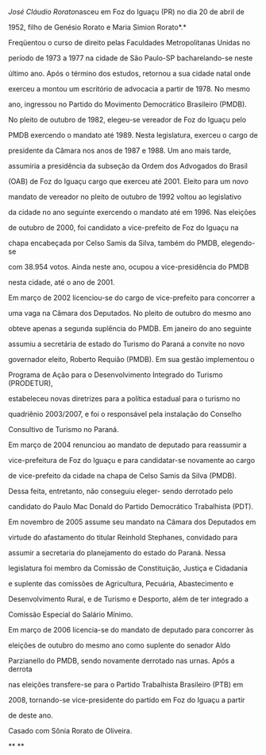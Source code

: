 

 



*José Cláudio Rorato*nasceu em Foz do Iguaçu (PR) no dia 20 de abril de

1952, filho de Genésio Rorato e Maria Simion Rorato*.*



Freqüentou o curso de direito pelas Faculdades Metropolitanas Unidas no

período de 1973 a 1977 na cidade de São Paulo-SP bacharelando-se neste

último ano. Após o término dos estudos, retornou a sua cidade natal onde

exerceu a montou um escritório de advocacia a partir de 1978. No mesmo

ano, ingressou no Partido do Movimento Democrático Brasileiro (PMDB).



No pleito de outubro de 1982, elegeu-se vereador de Foz do Iguaçu pelo

PMDB exercendo o mandato até 1989. Nesta legislatura, exerceu o cargo de

presidente da Câmara nos anos de 1987 e 1988. Um ano mais tarde,

assumiria a presidência da subseção da Ordem dos Advogados do Brasil

(OAB) de Foz do Iguaçu cargo que exerceu até 2001. Eleito para um novo

mandato de vereador no pleito de outubro de 1992 voltou ao legislativo

da cidade no ano seguinte exercendo o mandato até em 1996. Nas eleições

de outubro de 2000, foi candidato a vice-prefeito de Foz do Iguaçu na

chapa encabeçada por Celso Samis da Silva, também do PMDB, elegendo-se

com 38.954 votos. Ainda neste ano, ocupou a vice-presidência do PMDB

nesta cidade, até o ano de 2001.



Em março de 2002 licenciou-se do cargo de vice-prefeito para concorrer a

uma vaga na Câmara dos Deputados. No pleito de outubro do mesmo ano

obteve apenas a segunda suplência do PMDB. Em janeiro do ano seguinte

assumiu a secretária de estado do Turismo do Paraná a convite no novo

governador eleito, Roberto Requião (PMDB). Em sua gestão implementou o

Programa de Ação para o Desenvolvimento Integrado do Turismo (PRODETUR),

estabeleceu novas diretrizes para a política estadual para o turismo no

quadriênio 2003/2007, e foi o responsável pela instalação do Conselho

Consultivo de Turismo no Paraná.



Em março de 2004 renunciou ao mandato de deputado para reassumir a

vice-prefeitura de Foz do Iguaçu e para candidatar-se novamente ao cargo

de vice-prefeito da cidade na chapa de Celso Samis da Silva (PMDB).

Dessa feita, entretanto, não conseguiu eleger- sendo derrotado pelo

candidato do Paulo Mac Donald do Partido Democrático Trabalhista (PDT).

Em novembro de 2005 assume seu mandato na Câmara dos Deputados em

virtude do afastamento do titular Reinhold Stephanes, convidado para

assumir a secretaria do planejamento do estado do Paraná. Nessa

legislatura foi membro da Comissão de Constituição, Justiça e Cidadania

e suplente das comissões de Agricultura, Pecuária, Abastecimento e

Desenvolvimento Rural, e de Turismo e Desporto, além de ter integrado a

Comissão Especial do Salário Mínimo.



Em março de 2006 licencia-se do mandato de deputado para concorrer às

eleições de outubro do mesmo ano como suplente do senador Aldo

Parzianello do PMDB, sendo novamente derrotado nas urnas. Após a derrota

nas eleições transfere-se para o Partido Trabalhista Brasileiro (PTB) em

2008, tornando-se vice-presidente do partido em Foz do Iguaçu a partir

de deste ano.



Casado com Sônia Rorato de Oliveira.



** **



